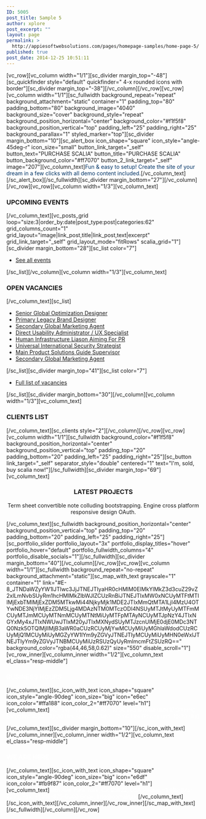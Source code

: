 ```yaml
---
ID: 5005
post_title: Sample 5
author: xplore
post_excerpt: ""
layout: page
permalink: >
  http://appiesoftwebsolutions.com/pages/homepage-samples/home-page-5/
published: true
post_date: 2014-12-25 10:51:11
---
```

[vc_row][vc_column width="1/1"][sc_divider margin_top="-48"][sc_quickfinder style="default" quickfinder=" 4-x rounded icons with border"][sc_divider margin_top="-38"][/vc_column][/vc_row][vc_row][vc_column width="1/1"][sc_fullwidth background_repeat="repeat" background_attachment="static" container="1" padding_top="80" padding_bottom="80" background_image="4040" background_size="cover" background_style="repeat" background_position_horizontal="center" background_color="#f1f5f8" background_position_vertical="top" padding_left="25" padding_right="25" background_parallax="1" styled_marker="top"][sc_divider margin_bottom="10"][sc_alert_box icon_shape="square" icon_style="angle-45deg-r" icon_size="small" button_link_target="_self" button_text="PURCHASE SCALIA" button_title="PURCHASE SCALIA" button_background_color="#ff7070" button_2_link_target="_self" image="207"][vc_column_text]<span class="styled-subtitle" style="color: #003366;">Fun &amp; easy to setup! Create the site of your dream in a few clicks with all demo content included.</span>[/vc_column_text][/sc_alert_box][/sc_fullwidth][sc_divider margin_bottom="27"][/vc_column][/vc_row][vc_row][vc_column width="1/3"][vc_column_text]
<h3>UPCOMING EVENTS</h3>
[/vc_column_text][vc_posts_grid loop="size:3|order_by:date|post_type:post|categories:62" grid_columns_count="1" grid_layout="image|link_post,title|link_post,text|excerpt" grid_link_target="_self" grid_layout_mode="fitRows" scalia_grid="1"][sc_divider margin_bottom="28"][sc_list color="7"]
<ul>
	<li style="text-align: left;"><a href="#">See all events</a></li>
</ul>
[/sc_list][/vc_column][vc_column width="1/3"][vc_column_text]
<h3>OPEN VACANCIES</h3>
[/vc_column_text][sc_list]
<ul>
	<li><a href="1">Senior Global Optimization Designer</a></li>
	<li><a href="http://1">Primary Legacy Brand Designer</a></li>
	<li><a href="1">Secondary Global Marketing Agent</a></li>
	<li><a href="1">Direct Usability Administrator / UX Specialist</a></li>
	<li><a href="1">Human Infrastructure Liason Aiming For PR</a></li>
	<li><a href="1">Universal International Security Strategist</a></li>
	<li><a href="1">Main Product Solutions Guide Supervisor</a></li>
	<li><a href="1">Secondary Global Marketing Agent</a></li>
</ul>
[/sc_list][sc_divider margin_top="41"][sc_list color="7"]
<ul>
	<li><a href="#">Full list of vacancies</a></li>
</ul>
[/sc_list][sc_divider margin_bottom="30"][/vc_column][vc_column width="1/3"][vc_column_text]
<h3>CLIENTS LIST</h3>
[/vc_column_text][sc_clients style="2"][/vc_column][/vc_row][vc_row][vc_column width="1/1"][sc_fullwidth background_color="#f1f5f8" background_position_horizontal="center" background_position_vertical="top" padding_top="20" padding_bottom="20" padding_left="25" padding_right="25"][sc_button link_target="_self" separator_style="double" centered="1" text="I'm, sold, buy scalia now!"][/sc_fullwidth][sc_divider margin_top="69"][vc_column_text]
<div class="wpb_text_column wpb_content_element ">
<div class="wpb_wrapper">
<h3 style="text-align: center;">LATEST PROJECTS</h3>
<p style="text-align: center;">Term sheet convertible note colluding bootstrapping. Engine cross platform responsive design OAuth.</p>

</div>
</div>
[/vc_column_text][sc_fullwidth background_position_horizontal="center" background_position_vertical="top" padding_top="20" padding_bottom="20" padding_left="25" padding_right="25"][sc_portfolio_slider portfolio_layout="3x" portfolio_display_titles="hover" portfolio_hover="default" portfolio_fullwidth_columns="4" portfolio_disable_socials="1"][/sc_fullwidth][sc_divider margin_bottom="40"][/vc_column][/vc_row][vc_row][vc_column width="1/1"][sc_fullwidth background_repeat="no-repeat" background_attachment="static"][sc_map_with_text grayscale="1" container="1" link="#E-8_JTNDaWZyYW1lJTIwc3JjJTNEJTIyaHR0cHMlM0ElMkYlMkZ3d3cuZ29vZ2xlLmNvbSUyRm1hcHMlMkZlbWJlZCUzRnBiJTNEJTIxMW0xNCUyMTFtMTIlMjExbTMlMjExZDM5MTkwMi44NjkyMjk1MDE2JTIxMmQtMTA1LjI4MzU4OTYwNDE3NjYlMjEzZDM5Ljg4MDAzNTM0MTczODI4NSUyMTJtMyUyMTFmMCUyMTJmMCUyMTNmMCUyMTNtMiUyMTFpMTAyNCUyMTJpNzY4JTIxNGYxMy4xJTIxNWUwJTIxM20yJTIxMXNydSUyMTJzcnUlMjE0djE0MDc3NTQ0Nzk5OTQlMjIlMjB3aWR0aCUzRCUyMjYwMCUyMiUyMGhlaWdodCUzRCUyMjQ1MCUyMiUyMGZyYW1lYm9yZGVyJTNEJTIyMCUyMiUyMHN0eWxlJTNEJTIyYm9yZGVyJTNBMCUyMiUzRSUzQyUyRmlmcmFtZSUzRQ==" background_color="rgba(44,46,58,0.62)" size="550" disable_scroll="1"][vc_row_inner][vc_column_inner width="1/2"][vc_column_text el_class="resp-middle"]
<h3><span style="color: #ffffff;">BUSINESS HOURS</span></h3>
[/vc_column_text][sc_icon_with_text icon_shape="square" icon_style="angle-90deg" icon_size="big" icon="e6ec" icon_color="#ffa188" icon_color_2="#ff7070" level="h1"][vc_column_text]<span style="color: #ffffff;">Monday – Friday: 8:00 – 16:30 Hrs (Phone until 17:30 Hrs)</span>
<span style="color: #ffffff;"> Saturday: 8:00 – 18:30 Hrs</span>
<span style="color: #ffffff;"> Sunday: 11:00 – 15:00 Hrs (Phone until 16:30 Hrs)</span>

[/vc_column_text][sc_divider margin_bottom="10"][/sc_icon_with_text][/vc_column_inner][vc_column_inner width="1/2"][vc_column_text el_class="resp-middle"]
<h3><span style="color: #ffffff;">WE ARE HERE</span></h3>
[/vc_column_text][sc_icon_with_text icon_shape="square" icon_style="angle-90deg" icon_size="big" icon="e6df" icon_color="#fb9f87" icon_color_2="#ff7070" level="h1"][vc_column_text]<span style="color: #ffffff;">19th Ave  New York, CA 95822, USA</span>
<span style="color: #ffffff;"> Phone: +1 916-875-2235, Fax: +1 916-875-0000</span>
<span style="color: #ffffff;"> Email: info@domain.tld</span>[/vc_column_text][/sc_icon_with_text][/vc_column_inner][/vc_row_inner][/sc_map_with_text][/sc_fullwidth][/vc_column][/vc_row]